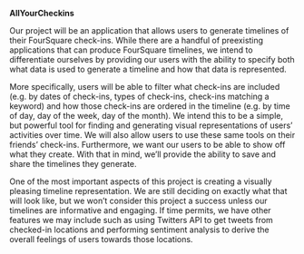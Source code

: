 **AllYourCheckins**

Our project will be an application that allows users to generate timelines of their FourSquare check-ins. While there are a handful of preexisting applications that can produce FourSquare timelines, we intend to differentiate ourselves by providing our users with the ability to specify both what data is used to generate a timeline and how that data is represented. 

More specifically, users will be able to filter what check-ins are included (e.g. by dates of check-ins, types of check-ins, check-ins matching a keyword) and how those check-ins are ordered in the timeline (e.g. by time of day, day of the week, day of the month). We intend this to be a simple, but powerful tool for finding and generating visual representations of users’ activities over time. We will also allow users to use these same tools on their friends’ check-ins. Furthermore, we want our users to be able to show off what they create. With that in mind, we’ll provide the ability to save and share the timelines they generate.

One of the most important aspects of this project is creating a visually pleasing timeline representation. We are still deciding on exactly what that will look like, but we won’t consider this project a success unless our timelines are informative and engaging. If time permits, we have other features we may include such as using Twitters API to get tweets from checked-in locations and performing sentiment analysis to derive the overall feelings of users towards those locations.
